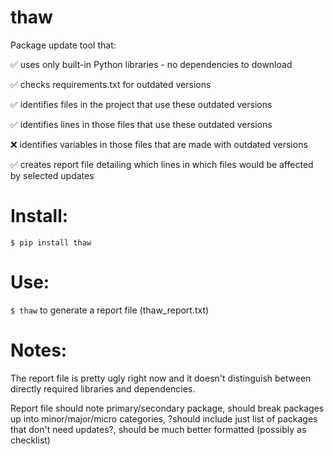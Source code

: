 # thaw
Package update tool that:

✅  uses only built-in Python libraries - no dependencies to download

✅  checks requirements.txt for outdated versions

✅  identifies files in the project that use these outdated versions

✅  identifies lines in those files that use these outdated versions

❌  identifies variables in those files that are made with outdated versions

✅  creates report file detailing which lines in which files would be affected by selected updates

# Install:
```$ pip install thaw```

# Use:
```$ thaw``` to generate a report file (thaw_report.txt)

# Notes:
The report file is pretty ugly right now and it doesn't distinguish between directly required libraries and dependencies. 

Report file should note primary/secondary package, should break packages up into minor/major/micro categories, ?should include just list of packages that don't need updates?, should be much better formatted (possibly as checklist)
